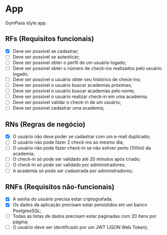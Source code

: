 # App

GymPass style app.

## RFs (Requisitos funcionais)

-   [x] Deve ser possível se cadastrar;
-   [ ] Deve ser possível se autenticar;
-   [ ] Deve ser possível obter o perfil de um usuário logado;
-   [ ] Deve ser possível obter o número de check-ins realizados pelo usuário logado;
-   [ ] Deve ser possível o usuário obter seu histórico de check-ins;
-   [ ] Deve ser possível o usuário buscar academias próximas;
-   [ ] Deve ser possível o usuário buscar academias pelo nome;
-   [ ] Deve ser possível o usuário realizar check-in em uma academia;
-   [ ] Deve ser possível validar o check-in de um usuário;
-   [ ] Deve ser possível cadastrar uma academia;

## RNs (Regras de negócio)

-   [x] O usuário não deve poder se cadastrar com um e-mail duplicado;
-   [ ] O usuário não pode fazer 2 check-ins ao mesmo dia;
-   [ ] O usuário não pode fazer check-in se não estiver perto (100m) da academia;
-   [ ] O check-in só pode ser validado até 20 minutos após criado;
-   [ ] O check-in só pode ser validado por administradores;
-   [ ] A academia só pode ser cadastrada por administradores;

## RNFs (Requisitos não-funcionais)

-   [x] A senha do usuário precisa estar criptografada;
-   [x] Os dados da aplicação precisam estar persistidos em um banco PostgresSQL;
-   [ ] Todas as listas de dados precisam estar paginadas com 20 itens por página;
-   [ ] O usuário deve ser identificado por um JWT (JSON Web Token);
